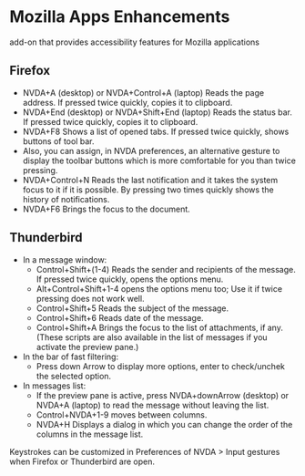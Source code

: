# Mozilla Apps Enhancements
 
 add-on that provides  accessibility features for Mozilla applications
 
## Firefox

* NVDA+A (desktop) or NVDA+Control+A (laptop) Reads the page address. If pressed twice quickly, copies it to clipboard.
* NVDA+End (desktop) or NVDA+Shift+End (laptop) Reads the status bar. If pressed twice quickly, copies it to clipboard.
* NVDA+F8 Shows a list of opened tabs. If pressed twice quickly, shows buttons of tool bar.
* Also, you can assign, in NVDA preferences, an alternative gesture to display the toolbar buttons which is more comfortable for you than twice pressing.
* NVDA+Control+N Reads the last notification and it takes the system focus to it if it is possible. By pressing two times quickly shows the history of notifications.
* NVDA+F6 Brings the focus to the document.
 
## Thunderbird
 
* In a message window:
	* Control+Shift+(1-4) Reads the sender and recipients of the message. If pressed twice quickly, opens the options menu.
	* Alt+Control+Shift+1-4 opens the options menu too; Use it if twice pressing does not work well.
	* Control+Shift+5 Reads the subject of the message.
	* Control+Shift+6 Reads date of the message.
	* Control+Shift+A Brings the focus to the list of attachments, if any.
(These scripts are also available in the list of messages if you activate the preview pane.)
* In the bar of fast filtering:
	* Press down Arrow to display more options, enter to check/unchek the selected option.
* In messages list:
	* If the preview pane is active, press NVDA+downArrow (desktop) or NVDA+A (laptop) to read the message without leaving the list.
	* Control+NVDA+1-9 moves between columns.
	* NVDA+H Displays a dialog in which you can change the order of the columns in the message list.

Keystrokes can be customized in  Preferences  of NVDA > Input gestures when Firefox or Thunderbird are open.
